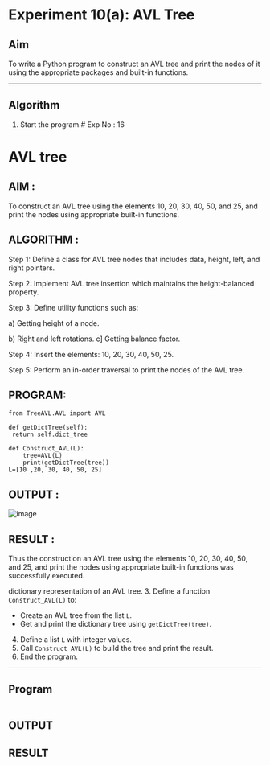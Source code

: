 # Experiment 10(a): AVL Tree

## Aim
To write a Python program to construct an AVL tree and print the nodes of it using the appropriate packages and built-in functions.

---

## Algorithm

1. Start the program.# Exp No : 16
# AVL tree

## AIM :

To construct an AVL tree using the elements 10, 20, 30, 40, 50, and 25, and print the nodes using appropriate built-in functions.

## ALGORITHM :

Step 1: Define a class for AVL tree nodes that includes data, height, left, and right pointers.

Step 2: Implement AVL tree insertion which maintains the height-balanced property.

Step 3: Define utility functions such as:

a) Getting height of a node.

b) Right and left rotations. c] Getting balance factor.

Step 4: Insert the elements: 10, 20, 30, 40, 50, 25.

Step 5: Perform an in-order traversal to print the nodes of the AVL tree.

## PROGRAM:

```
from TreeAVL.AVL import AVL  

def getDictTree(self):
 return self.dict_tree

def Construct_AVL(L):
    tree=AVL(L)
    print(getDictTree(tree))
L=[10 ,20, 30, 40, 50, 25]
```

## OUTPUT :

![image](https://github.com/user-attachments/assets/1f2ace73-d3c0-41bf-aad9-21356ea0b51c)

## RESULT :

Thus the construction an AVL tree using the elements 10, 20, 30, 40, 50, and 25, and print the nodes using appropriate built-in functions was successfully executed.

 dictionary representation of an AVL tree.
3. Define a function `Construct_AVL(L)` to:
   - Create an AVL tree from the list `L`.
   - Get and print the dictionary tree using `getDictTree(tree)`.
4. Define a list `L` with integer values.
5. Call `Construct_AVL(L)` to build the tree and print the result.
6. End the program.

---

## Program

```

```

## OUTPUT

## RESULT
